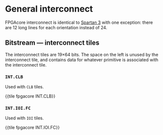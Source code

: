# General interconnect

FPGAcore interconnect is identical to [Spartan 3](../spartan3/interconnect/README.md) with one exception: there are 12 long lines for each orientation instead of 24.


## Bitstream — interconnect tiles

The interconnect tiles are 19×64 bits. The space on the left is unused by the interconnect tile, and contains data for whatever primitive is associated with the interconnect tile.

### `INT.CLB`

Used with `CLB` tiles.

{{tile fpgacore INT.CLB}}


### `INT.IOI.FC`

Used with `IOI` tiles.

{{tile fpgacore INT.IOI.FC}}

